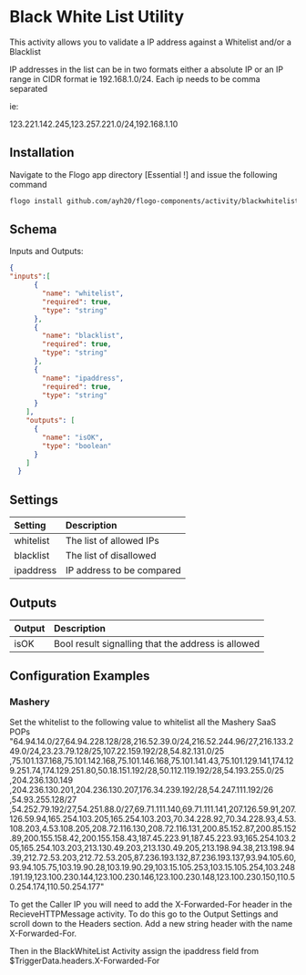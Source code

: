 # Black White List Utility
This activity allows you to validate a IP address against a Whitelist and/or a Blacklist

IP addresses in the list can be in two formats either a absolute IP or an IP range in CIDR format ie 192.168.1.0/24. Each ip needs to be comma separated

ie:

123.221.142.245,123.257.221.0/24,192.168.1.10


## Installation

Navigate to the Flogo app directory [Essential !] and issue the following command

```bash
flogo install github.com/ayh20/flogo-components/activity/blackwhitelist
```

## Schema
Inputs and Outputs:

```json
{
"inputs":[
      {
        "name": "whitelist",
        "required": true,
        "type": "string"
      },
      {
        "name": "blacklist",
        "required": true,
        "type": "string"
      },
      {
        "name": "ipaddress",
        "required": true,
        "type": "string"
      }
    ],
    "outputs": [
      {
        "name": "isOK",
        "type": "boolean"
      }
    ]
  }
```

## Settings
| Setting     | Description               |
|:------------|:--------------------------|
| whitelist   | The list of allowed IPs   |
| blacklist   | The list of disallowed    |
| ipaddress   | IP address to be compared |

## Outputs
| Output      | Description                                          |
|:------------|:-----------------------------------------------------|
| isOK        | Bool result signalling that the address is allowed   |

## Configuration Examples
### Mashery
Set the whitelist to the following value to whitelist all the Mashery SaaS POPs
"64.94.14.0/27,64.94.228.128/28,216.52.39.0/24,216.52.244.96/27,216.133.249.0/24,23.23.79.128/25,107.22.159.192/28,54.82.131.0/25 ,75.101.137.168,75.101.142.168,75.101.146.168,75.101.141.43,75.101.129.141,174.129.251.74,174.129.251.80,50.18.151.192/28,50.112.119.192/28,54.193.255.0/25 ,204.236.130.149 ,204.236.130.201,204.236.130.207,176.34.239.192/28,54.247.111.192/26 ,54.93.255.128/27 ,54.252.79.192/27,54.251.88.0/27,69.71.111.140,69.71.111.141,207.126.59.91,207.126.59.94,165.254.103.205,165.254.103.203,70.34.228.92,70.34.228.93,4.53.108.203,4.53.108.205,208.72.116.130,208.72.116.131,200.85.152.87,200.85.152.89,200.155.158.42,200.155.158.43,187.45.223.91,187.45.223.93,165.254.103.205,165.254.103.203,213.130.49.203,213.130.49.205,213.198.94.38,213.198.94.39,212.72.53.203,212.72.53.205,87.236.193.132,87.236.193.137,93.94.105.60,93.94.105.75,103.19.90.28,103.19.90.29,103.15.105.253,103.15.105.254,103.248.191.19,123.100.230.144,123.100.230.146,123.100.230.148,123.100.230.150,110.50.254.174,110.50.254.177"

To get the Caller IP you will need to add the X-Forwarded-For header in the RecieveHTTPMessage activity. To do this go to the Output Settings and scroll down to the Headers section. Add a new string header with the name X-Forwarded-For.

Then in the BlackWhiteList Activity assign the ipaddress field from $TriggerData.headers.X-Forwarded-For
